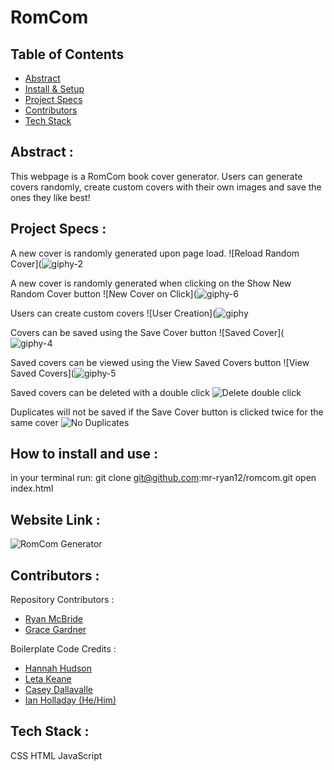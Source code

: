 # RomCom


## Table of Contents
  - [Abstract](#abstract)
  - [Install & Setup](#set-up)
  - [Project Specs](#project-specs)
  - [Contributors](#contributors)
  - [Tech Stack](#tech-stack)

## Abstract :
This webpage is a RomCom book cover generator. Users can generate covers randomly, create custom covers with their own images and save the ones they like best!

## Project Specs :

A new cover is randomly generated upon page load.
![Reload Random Cover](![giphy-2](https://user-images.githubusercontent.com/42048868/138620007-0a2057ee-92eb-44c0-854a-5d52c61f8dd1.gif)

A new cover is randomly generated when clicking on the Show New Random Cover button
![New Cover on Click](![giphy-6](https://user-images.githubusercontent.com/42048868/138620359-fcc3dc98-0435-48f3-92b4-df9881669d53.gif)

Users can create custom covers
![User Creation](![giphy](https://user-images.githubusercontent.com/42048868/138618421-51d50b9b-fd27-4b8c-a8e0-55cd1f735e44.gif)

Covers can be saved using the Save Cover button
![Saved Cover](![giphy-4](https://user-images.githubusercontent.com/42048868/138620207-96b8e67a-a412-4344-84e1-d2adcf761f76.gif)

Saved covers can be viewed using the View Saved Covers button
![View Saved Covers](![giphy-5](https://user-images.githubusercontent.com/42048868/138620311-ae13d545-fed7-42cd-85e5-f78b4635ca7e.gif)

Saved covers can be deleted with a double click
![Delete double click](![giphy-1](https://user-images.githubusercontent.com/42048868/138619884-d5311385-5d59-48b5-a3e4-613a9865e4a2.gif)
)

Duplicates will not be saved if the Save Cover button is clicked twice for the same cover
![No Duplicates](![giphy-3](https://user-images.githubusercontent.com/42048868/138620104-5d83f864-7c8a-4b49-90c0-b7ac903df6b7.gif))

## How to install and use :
in your terminal run:
git clone git@github.com:mr-ryan12/romcom.git
open index.html  

## Website Link :
![RomCom Generator](https://mr-ryan12.github.io/romcom/)

## Contributors :
Repository Contributors :
- [Ryan McBride](https://github.com/mr-ryan12)
- [Grace Gardner](https://github.com/GraceGardner)

Boilerplate Code Credits :
- [Hannah Hudson](https://github.com/hannahhch)
- [Leta Keane](https://github.com/letakeane)
- [Casey Dallavalle](https://github.com/cbdallavalle)
- [Ian Holladay (He/Him)](https://github.com/holladayian)


## Tech Stack :
CSS
HTML
JavaScript
